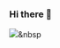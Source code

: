 ### Hi there 👋




<img src="https://img.shields.io/badge/Python-3766AB?style=flat-square&logo=Python&logoColor=white"/></a>&nbsp 
